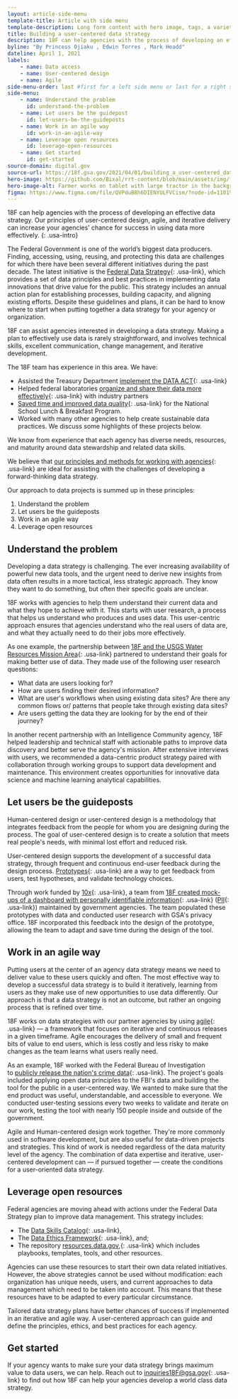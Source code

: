 ```yaml
---
layout: article-side-menu
template-title: Article with side menu
template-description: Long form content with hero image, tags, a variety of typographical elements, and a side menu.
title: Building a user-centered data strategy
description: 18F can help agencies with the process of developing an effective data strategy. Our principles of user-centered design, agile, and iterative delivery can increase your agencies’ chance for success in using data more effectively.
byline: "By Princess Ojiaku , Edwin Torres , Mark Headd"
dateline: April 1, 2021
labels:
    - name: Data access
    - name: User-centered design
    - name: Agile
side-menu-order: last #first for a left side menu or last for a right side menu
side-menu:
    - name: Understand the problem
      id: understand-the-problem
    - name: Let users be the guidepost
      id: let-users-be-the-guideposts
    - name: Work in an agile way
      id: work-in-an-agile-way
    - name: Leverage open resources
      id: leverage-open-resources
    - name: Get started
      id: get-started
source-domain: digital.gov
source-url: https://18f.gsa.gov/2021/04/01/building_a_user-centered_data_strategy/
hero-image: https://github.com/Bixal/rrt-content/blob/main/assets/img/farmer-on-tablet-usda.jpg?raw=true
hero-image-alt: Farmer works on tablet with large tractor in the background
figma: https://www.figma.com/file/QVPduB8h6DIENYULFVCism/?node-id=1101%3A3134
---
```


18F can help agencies with the process of developing an effective data strategy. Our principles of user-centered design, agile, and iterative delivery can increase your agencies’ chance for success in using data more effectively.
{: .usa-intro}

The Federal Government is one of the world’s biggest data producers. Finding, accessing, using, reusing, and protecting this data are challenges for which there have been several different initiatives during the past decade. The latest initiative is the [Federal Data Strategy](https://strategy.data.gov/){: .usa-link}, which provides a set of data principles and best practices in implementing data innovations that drive value for the public. This strategy includes an annual action plan for establishing processes, building capacity, and aligning existing efforts. Despite these guidelines and plans, it can be hard to know where to start when putting together a data strategy for your agency or organization.

18F can assist agencies interested in developing a data strategy. Making a plan to effectively use data is rarely straightforward, and involves technical skills, excellent communication, change management, and iterative development.

The 18F team has experience in this area. We have:

- Assisted the Treasury Department [implement the DATA ACT](https://18f.gsa.gov/2016/06/14/prototype-early-prototype-often-lesson-from-the-data-act/){: .usa-link}
- Helped federal laboratories [organize and share their data more effectively](https://18f.gsa.gov/2017/10/05/18f-and-federal-laboratories-work-together-to-bring-better-data-to-businesses/){: .usa-link} with industry partners
- [Saved time and improved data quality](https://18f.gsa.gov/2020/04/23/saving-time-and-improving-data-quality-for-the-national-school-lunch-breakfast-program/){: .usa-link} for the National School Lunch & Breakfast Program.
- Worked with many other agencies to help create sustainable data practices. We discuss some highlights of these projects below.

We know from experience that each agency has diverse needs, resources, and maturity around data stewardship and related data skills.

We believe that [our principles and methods for working with agencies](https://18f.gsa.gov/partnership-principles/){: .usa-link} are ideal for assisting with the challenges of developing a forward-thinking data strategy.

Our approach to data projects is summed up in these principles:

1. Understand the problem
2. Let users be the guideposts
3. Work in an agile way
4. Leverage open resources

## Understand the problem

Developing a data strategy is challenging. The ever increasing availability of powerful new data tools, and the urgent need to derive new insights from data often results in a more tactical, less strategic approach. They know they want to do something, but often their specific goals are unclear.

18F works with agencies to help them understand their current data and what they hope to achieve with it. This starts with user research, a process that helps us understand who produces and uses data. This user-centric approach ensures that agencies understand who the real users of data are, and what they actually need to do their jobs more effectively.

As one example, the partnership between [18F and the USGS Water Resources Mission Area](https://18f.gsa.gov/2020/08/06/doing-user-research-to-design-the-next-gen-wdfn/){: .usa-link} partnered to understand their goals for making better use of data. They made use of the following user research questions:

- What data are users looking for?
- How are users finding their desired information?
- What are user's workflows when using existing data sites? Are there any common flows or/ patterns that people take through existing data sites?
- Are users getting the data they are looking for by the end of their journey?

In another recent partnership with an Intelligence Community agency, 18F helped leadership and technical staff with actionable paths to improve data discovery and better serve the agency's mission. After extensive interviews with users, we recommended a data-centric product strategy paired with collaboration through working groups to support data development and maintenance. This environment creates opportunities for innovative data science and machine learning analytical capabilities.

## Let users be the guideposts

Human-centered design or user-centered design is a methodology that integrates feedback from the people for whom you are designing during the process. The goal of user-centered design is to create a solution that meets real people's needs, with minimal lost effort and reduced risk.

User-centered design supports the development of a successful data strategy, through frequent and continuous end-user feedback during the design process. [Prototypes](https://methods.18f.gov/make/prototyping/){: .usa-link} are a way to get feedback from users, test hypotheses, and validate technology choices.

Through work funded by [10x](https://10x.gsa.gov/){: .usa-link}, a team from [18F created mock-ups of a dashboard with personally identifiable information](https://18f.gsa.gov/2020/12/15/a-dashboard-for-privacy-offices/){: .usa-link} ([PII](https://ux-guide.18f.gov/research/privacy/#personally-identifiable-information-pii){: .usa-link}) maintained by government agencies. The team populated these prototypes with data and conducted user research with GSA's privacy office. 18F incorporated this feedback into the design of the prototype, allowing the team to adapt and save time during the design of the tool.

## Work in an agile way

Putting users at the center of an agency data strategy means we need to deliver value to these users quickly and often. The most effective way to develop a successful data strategy is to build it iteratively, learning from users as they make use of new opportunities to use data differently. Our approach is that a data strategy is not an outcome, but rather an ongoing process that is refined over time.

18F works on data strategies with our partner agencies by using [agile](https://agile.18f.gov/agile-is-something-you-are/){: .usa-link} — a framework that focuses on iterative and continuous releases in a given timeframe. Agile encourages the delivery of small and frequent bits of value to end users, which is less costly and less risky to make changes as the team learns what users really need.

As an example, 18F worked with the Federal Bureau of Investigation to [publicly release the nation's crime data](https://18f.gsa.gov/2017/09/07/opening-the-nations-crime-data/){: .usa-link}. The project's goals included applying open data principles to the FBI's data and building the tool for the public in a user-centered way. We wanted to make sure that the end product was useful, understandable, and accessible to everyone. We conducted user-testing sessions every two weeks to validate and iterate on our work, testing the tool with nearly 150 people inside and outside of the government.

Agile and Human-centered design work together. They're more commonly used in software development, but are also useful for data-driven projects and strategies. This kind of work is needed regardless of the data maturity level of the agency. The combination of data expertise and iterative, user-centered development can — if pursued together — create the conditions for a user-oriented data strategy.

## Leverage open resources

Federal agencies are moving ahead with actions under the Federal Data Strategy plan to improve data management. This strategy includes:

- The [Data Skills Catalog](https://resources.data.gov/assets/documents/fds-data-skills-catalog.pdf){: .usa-link},
- The [Data Ethics Framework](https://resources.data.gov/assets/documents/fds-data-ethics-framework.pdf){: .usa-link}, and;
- The repository [resources.data.gov,](https://resources.data.gov/){: .usa-link} which includes playbooks, templates, tools, and other resources.

Agencies can use these resources to start their own data related initiatives. However, the above strategies cannot be used without modification: each organization has unique needs, users, and current approaches to data management which need to be taken into account. This means that these resources have to be adapted to every particular circumstance.

Tailored data strategy plans have better chances of success if implemented in an iterative and agile way. A user-centered approach can guide and define the principles, ethics, and best practices for each agency.

## Get started

If your agency wants to make sure your data strategy brings maximum value to data users, we can help. Reach out to <inquiries18F@gsa.gov>{: .usa-link} to find out how 18F can help your agencies develop a world class data strategy.